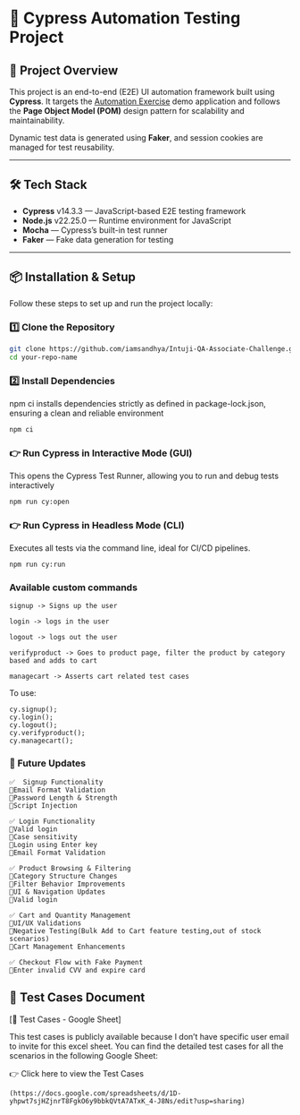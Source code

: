 # 🚀 Cypress Automation Testing Project

## 📌 Project Overview

This project is an end-to-end (E2E) UI automation framework built using **Cypress**. It targets the [Automation Exercise](https://automationexercise.com) demo application and follows the **Page Object Model (POM)** design pattern for scalability and maintainability.

Dynamic test data is generated using **Faker**, and session cookies are managed for test reusability.

---

## 🛠️ Tech Stack

- **Cypress** v14.3.3 — JavaScript-based E2E testing framework
- **Node.js** v22.25.0 — Runtime environment for JavaScript
- **Mocha** — Cypress’s built-in test runner
- **Faker** — Fake data generation for testing

---

## 📦 Installation & Setup

Follow these steps to set up and run the project locally:

### 1️⃣ Clone the Repository

```bash
git clone https://github.com/iamsandhya/Intuji-QA-Associate-Challenge.git
cd your-repo-name
```
### 2️⃣ Install Dependencies
npm ci installs dependencies strictly as defined in package-lock.json, ensuring a clean and reliable environment
```bash
npm ci
```
### 👉 Run Cypress in Interactive Mode (GUI)
This opens the Cypress Test Runner, allowing you to run and debug tests interactively
```bash
npm run cy:open
```

### 👉 Run Cypress in Headless Mode (CLI)
Executes all tests via the command line, ideal for CI/CD pipelines.
```bash
npm run cy:run
```

### Available custom commands
```
signup -> Signs up the user

login -> logs in the user

logout -> logs out the user

verifyproduct -> Goes to product page, filter the product by category based and adds to cart

managecart -> Asserts cart related test cases
```
To use: 
```
cy.signup();
cy.login();
cy.logout();
cy.verifyproduct();
cy.managecart();
```

### 🔮 Future Updates 
```
✅  Signup Functionality 
📌Email Format Validation
📌Password Length & Strength
📌Script Injection

✅ Login Functionality
📌Valid login
📌Case sensitivity
📌Login using Enter key
📌Email Format Validation

✅ Product Browsing & Filtering 
📌Category Structure Changes
📌Filter Behavior Improvements
📌UI & Navigation Updates
📌Valid login

✅ Cart and Quantity Management 
📌UI/UX Validations
📌Negative Testing(Bulk Add to Cart feature testing,out of stock scenarios)
📌Cart Management Enhancements

✅ Checkout Flow with Fake Payment 
📌Enter invalid CVV and expire card
```

## 📄 Test Cases Document
[📑 Test Cases - Google Sheet]

This test cases is publicly available because I don’t have specific user email to invite for this excel sheet.
You can find the detailed test cases for all the scenarios in the following Google Sheet:


👉 Click here to view the Test Cases
```
(https://docs.google.com/spreadsheets/d/1D-yhpwt7sjHZjnrT8FgkO6y9bbkQVtA7ATxK_4-J8Ns/edit?usp=sharing)
```